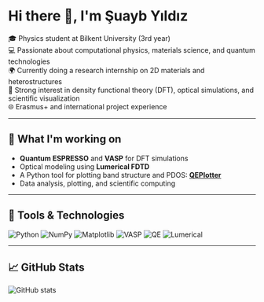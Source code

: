 # Hi there 👋, I'm Şuayb Yıldız

🎓 Physics student at Bilkent University (3rd year)  
💻 Passionate about computational physics, materials science, and quantum technologies  
🌍 Currently doing a research internship on 2D materials and heterostructures  
🧪 Strong interest in density functional theory (DFT), optical simulations, and scientific visualization  
🌐 Erasmus+ and international project experience

---

## 🔭 What I'm working on
- **Quantum ESPRESSO** and **VASP** for DFT simulations  
- Optical modeling using **Lumerical FDTD**  
- A Python tool for plotting band structure and PDOS: **[QEPlotter](https://github.com/shubics/QEPlotter)**  
- Data analysis, plotting, and scientific computing

---

## 🧰 Tools & Technologies
![Python](https://img.shields.io/badge/-Python-3776AB?style=flat&logo=python&logoColor=white)
![NumPy](https://img.shields.io/badge/-NumPy-013243?style=flat&logo=numpy)
![Matplotlib](https://img.shields.io/badge/-Matplotlib-11557C?style=flat&logo=matplotlib)
![VASP](https://img.shields.io/badge/-VASP-grey?style=flat)
![QE](https://img.shields.io/badge/-Quantum%20ESPRESSO-grey?style=flat)
![Lumerical](https://img.shields.io/badge/-Lumerical-grey?style=flat)

---

## 📈 GitHub Stats
![GitHub stats](https://github-readme-stats.vercel.app/api?username=shubics&show_icons=true&theme=default)
